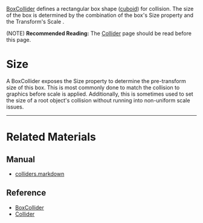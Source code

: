 [BoxCollider](https://github.com/ZilchEngine/ZilchDocs/blob/master/code_reference/class_reference/boxcollider.markdown) defines a rectangular box shape ([cuboid](https://en.wikipedia.org/wiki/Cuboid )) for collision. The size of the box is determined by the combination of the box's Size  property and the Transform's Scale .

(NOTE) **Recommended Reading:** The [Collider](https://github.com/ZilchEngine/ZilchDocs/blob/master/zilch_editor_documentation/zeromanual/physics/colliders.markdown) page should be read before this page.

 #  Size
A BoxCollider exposes the Size  property to determine the pre-transform size of this box. This is most commonly done to match the collision to graphics before scale is applied. Additionally, this is sometimes used to set the size of a root object's collision without running into non-uniform scale issues.

---
 #  Related Materials
 ##  Manual
- [colliders.markdown](https://github.com/ZilchEngine/ZilchDocs/blob/master/zilch_editor_documentation/zeromanual/physics/colliders.markdown)

 ##  Reference
- [BoxCollider](https://github.com/ZilchEngine/ZilchDocs/blob/master/code_reference/class_reference/boxcollider.markdown)
- [Collider](https://github.com/ZilchEngine/ZilchDocs/blob/master/code_reference/class_reference/collider.markdown) 

 